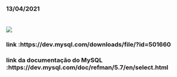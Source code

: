 ### 13/04/2021

<h1 align"center"><img src="https://user-images.githubusercontent.com/61218420/114592056-e9e7ad00-9c60-11eb-9835-197744b3a0ac.png" width"800"></h1>
  <h3>link :https://dev.mysql.com/downloads/file/?id=501660</h3>
  <h3>link da documentação do MySQL :https://dev.mysql.com/doc/refman/5.7/en/select.html</h3>
